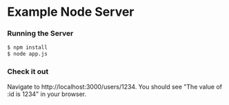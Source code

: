 # Example Node Server

### Running the Server

```bash
$ npm install
$ node app.js
```

### Check it out

Navigate to http://localhost:3000/users/1234. You should see "The value of :id is 1234" in your browser.